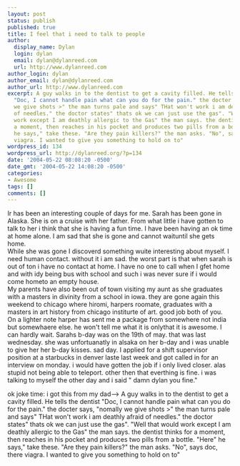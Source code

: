 ```yaml
---
layout: post
status: publish
published: true
title: I feel that i need to talk to people
author:
  display_name: Dylan
  login: dylan
  email: dylan@dylanreed.com
  url: http://www.dylanreed.com
author_login: dylan
author_email: dylan@dylanreed.com
author_url: http://www.dylanreed.com
excerpt: A guy walks in to the dentist to get a cavity filled. He tells the dentist
  "Doc, I cannot handle pain what can you do for the pain." the docter says, "nomally
  we give shots >" the man turns pale and says" THat won't work i am deathly afraid
  of needles." the doctor states" thats ok we can just use the gas". "Well that would
  work except I am deathly allergic to the Gas" the man says. the dentist thinks for
  a moment, then reaches in his pocket and produces two pills from a bottle. "Here"
  he says," take these. "Are they pain killers?" the man asks. "No", says doc, there
  viagra. I wanted to give you something to hold on to"
wordpress_id: 134
wordpress_url: http://dylanreed.org/?p=134
date: '2004-05-22 08:08:20 -0500'
date_gmt: '2004-05-22 14:08:20 -0500'
categories:
- Awesome
tags: []
comments: []
---
```

<p>Ir has been an interesting couple of days for me. Sarah has been gone in Alaska. She is on a cruise with her father. From what little i have gotten to talk to her i think that she is having a fun time. I have been having an ok time at home alone. I am sad that she is gone and cannot waituntil she gets home.<br />
While she was gone I discoverd something wuite interesting about myself. I need human contact. without it i am sad. the worst part is that when sarah is out of ton i have no contact at home. I have no one to call when I gfet home and with idy being bus with school and such i was never sure if i would come hometo an empty house.<br />
My parents have also been out of town visiting my aunt as she graduates with a masters in divinity from a school in iowa. they are gone again this weekend to chicago where hiromi, harpers roomate, graduates  with a masters in art history from chicago institurte of art. good job both of you. On a lighter note harper has sent me a package from somewhere not india but somewhaere else. he won't tell me what it is onlythat it is awesome. I can hardly wait. Sarahs b-day was on the 19th of may. that was last wednesday. she was unfortuanatly in alsaka on her b-day and i was unable to give her her b-day kisses. sad day. I applied for a shift supervisor position at a starbucks in denver laste last week and got called in for an interview on monday. i would have gotten the job if i only lived closer. alas stupid not being able to teleport. other then that everthing is fine. i was talking to myself the other day and i said " damn dylan you fine."</p>
<p>ok joke time: i got this from my dad--> A guy walks in to the dentist to get a cavity filled. He tells the dentist "Doc, I cannot handle pain what can you do for the pain." the docter says, "nomally we give shots >" the man turns pale and says" THat won't work i am deathly afraid of needles." the doctor states" thats ok we can just use the gas". "Well that would work except I am deathly allergic to the Gas" the man says. the dentist thinks for a moment, then reaches in his pocket and produces two pills from a bottle. "Here" he says," take these. "Are they pain killers?" the man asks. "No", says doc, there viagra. I wanted to give you something to hold on to"</p>
